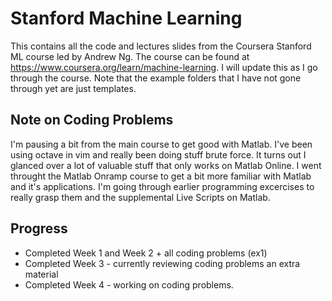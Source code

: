 # Stanford Machine Learning
This contains all the code and lectures slides from the Coursera Stanford ML
course led by Andrew Ng. The course can be found at https://www.coursera.org/learn/machine-learning.
I will update this as I go through the course. Note that the example folders that I
have not gone through yet are just templates.

## Note on Coding Problems
I'm pausing a bit from the main course to get good with Matlab. I've been using octave in vim and really been doing stuff brute force.
It turns out I glanced over a lot of valuable stuff that only works on Matlab Online. I went throught the Matlab Onramp course to get
a bit more familiar with Matlab and it's applications. I'm going through earlier programming excercises to really grasp them and the
supplemental Live Scripts on Matlab.

## Progress
* Completed Week 1 and Week 2 + all coding problems (ex1)
* Completed Week 3 - currently reviewing coding problems an extra material
* Completed Week 4 - working on coding problems.
